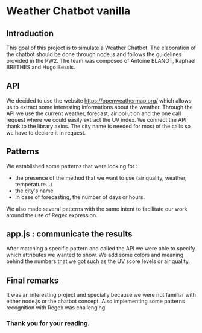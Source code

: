 
# Weather Chatbot vanilla

## Introduction 

This goal of this project is to simulate a Weather Chatbot. The elaboration of the chatbot should be done through node.js and follows the guidelines provided in the PW2. The team was composed of Antoine BLANOT, Raphael BRETHES and Hugo Bessis.

## API

We decided to use the website https://openweathermap.org/ which allows us to extract some interesting informations about the weather.
Through the API we use the current weather, forecast, air pollution and the one call request where we could easily extract the UV index.
We connect the API thank to the library axios. The city name is needed for most of the calls so we have to declare it in request.

## Patterns

We established some patterns that were looking for :
- the presence of the method that we want to use (air quality, weather, temperature...)
- the city's name
- In case of forecasting, the number of days or hours.

We also made several patterns with the same intent to facilitate our work around the use of Regex expression.

## app.js : communicate the results
After matching a specific pattern and called the API we were able to specify which attributes we wanted to show.
We add some colors and meaning behind the numbers that we got such as the UV score levels or air quality.

## Final remarks

It was an interesting project and specially because we were not familiar with either node.js or the chatbot concept. Also implementing some patterns recognition with Regex was challenging.

### Thank you for your reading. 
